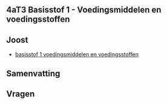 ## 4aT3 Basisstof 1 - Voedingsmiddelen en voedingsstoffen

## Joost

- [basisstof 1 voedingsmiddelen en voedingsstoffen]()


## Samenvatting

## Vragen


<!--
## Antwoorden

-->